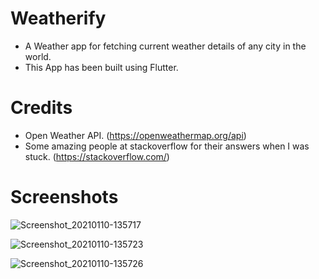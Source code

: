 # Weatherify
* A Weather app for fetching current weather details of any city in the world.
* This App has been built using Flutter.

# Credits
* Open Weather API. (https://openweathermap.org/api)
* Some amazing people at stackoverflow for their answers when I was stuck. (https://stackoverflow.com/)
# Screenshots
![Screenshot_20210110-135717](https://user-images.githubusercontent.com/44538497/104118106-60b49780-534c-11eb-9fa2-e9df553122f8.png)

![Screenshot_20210110-135723](https://user-images.githubusercontent.com/44538497/104118105-601c0100-534c-11eb-8d79-69f770eb5bc6.png)

![Screenshot_20210110-135726](https://user-images.githubusercontent.com/44538497/104118104-5eead400-534c-11eb-9087-75e401fa1fc0.png)

